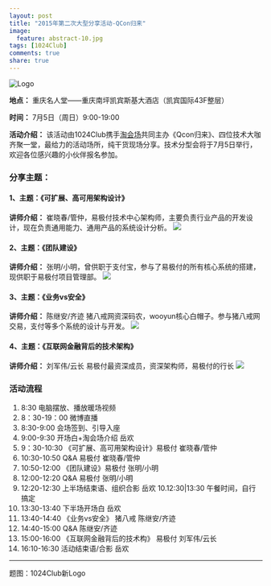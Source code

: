 ```yaml
---
layout: post
title: "2015年第二次大型分享活动-QCon归来"
image:
  feature: abstract-10.jpg
tags: [1024Club]
comments: true
share: true
---
```


![Logo](http://pic.yupoo.com/peigen123_v/EuMAsW2E/D46zg.png)


**地点：** 重庆名人堂——重庆南坪凯宾斯基大酒店（凯宾国际43F整层）

**时间：** 7月5日（周日）9:00-19:00

**活动介绍：** 该活动由1024Club携手[淘会场](http://www.taohuichang.com/)共同主办《Qcon归来》、四位技术大咖齐聚一堂，最给力的活动场所，纯干货现场分享。技术分型会将于7月5日举行，欢迎各位感兴趣的小伙伴报名参加。

### 分享主题：

#### 1、主题：《可扩展、高可用架构设计》
**讲师介绍：** 崔晓春/管仲，易极付技术中心架构师，主要负责行业产品的开发设计，现在负责通用能力、通用产品的系统设计分析。
![](http://pic.yupoo.com/peigen123_v/ELFeCvFz/9LpVm.jpg)

#### 2、主题：《团队建设》
**讲师介绍：** 张明/小明，曾供职于支付宝，参与了易极付的所有核心系统的搭建，现供职于易极付项目管理部。
![](http://pic.yupoo.com/peigen123_v/ELFeCtyr/14Dl8Z.jpg)

#### 3、主题：《业务vs安全》
**讲师介绍：** 陈继安/齐迹 猪八戒网资深码农，wooyun核心白帽子。参与猪八戒网交易，支付等多个系统的设计与开发。
![](http://pic.yupoo.com/peigen123_v/ELFeBqMV/VB2iz.jpg)

#### 4、主题：《互联网金融背后的技术架构》
**讲师介绍：** 刘军伟/云长 易极付最资深成员，资深架构师，易极付的行长
![](http://pic.yupoo.com/peigen123_v/ELFeCX6A/AOfnN.jpg)

### 活动流程

1. 8:30            电脑摆放、播放暖场视频
2. 8：30-19：00    微博直播
3. 8:30-9:00       会场签到、引导入座
4. 9:00-9:30       开场白+淘会场介绍        岳欢
5. 9：30-10:30    《可扩展、高可用架构设计》易极付 崔晓春/管仲
6. 10:30-10:50     Q&A                      易极付 崔晓春/管仲
7. 10:50-12:00    《团队建设》易极付 张明/小明
8. 12:00-12:20    Q&A    易极付 张明/小明
9. 12:20-12:30    上半场结束语、组织合影    岳欢
10.12:30|13:30    午餐时间，自行搞定
11. 13:30-13:40    下半场开场白    岳欢
12. 13:40-14:40    《业务vs安全》    猪八戒 陈继安/齐迹
13. 14:40-15:00    Q&A    陈继安/齐迹
14. 15:00-16:00    《互联网金融背后的技术构》    易极付 刘军伟/云长
15. 16:10-16:30    活动结束语/合影    岳欢

---
题图：1024Club新Logo
